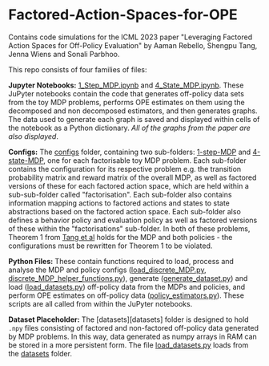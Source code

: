 # Factored-Action-Spaces-for-OPE
Contains code simulations for the ICML 2023 paper "Leveraging Factored Action Spaces for Off-Policy Evaluation" by Aaman Rebello, Shengpu Tang, Jenna Wiens and Sonali Parbhoo. 

This repo consists of four families of files:

**Jupyter Notebooks:** [1_Step_MDP.ipynb](1_Step_MDP.ipynb) and [4_State_MDP.ipynb](4_State_MDP.ipynb). These JuPyter notebooks contain the code that generates off-policy data sets from the toy MDP problems, performs OPE estimates on them using the decomposed and non decomposed estimators, and then generates graphs. The data used to generate each graph is saved and displayed within cells of the notebook as a Python dictionary. *All of the graphs from the paper are also displayed*.

**Configs:** The [configs](configs) folder, containing two sub-folders: [1-step-MDP](configs/1-step-MDP) and [4-state-MDP](configs/4-state-MDP), one for each factorisable toy MDP problem. Each sub-folder contains the configuration for its respective problem e.g. the transition probability matrix and reward matrix of the overall MDP, as well as factored versions of these for each factored action space, which are held within a sub-sub-folder called "factorisation". Each sub-folder also contains information mapping actions to factored actions and states to state abstractions based on the factored action space. Each sub-folder also defines a behavior policy and evaluation policy as well as factored versions of these within the "factorisations" sub-folder. In both of these problems, Theorem 1 from [Tang et al](https://arxiv.org/abs/2305.01738) holds for the MDP and both policies - the configurations must be rewritten for Theorem 1 to be violated.

**Python Files:** These contain functions required to load, process and analyse the MDP and policy configs ([load_discrete_MDP.py](load_discrete_MDP.py), [discrete_MDP_helper_functions.py](discrete_MDP_helper_functions.py)), generate ([generate_dataset.py](generate_dataset.py)) and load ([load_datasets.py](load_datasets.py)) off-policy data from the MDPs and policies, and perform OPE estimates on off-policy data ([policy_estimators.py](policy_estimators.py)). These scripts are all called from within the JuPyter notebooks.

**Dataset Placeholder:** The [datasets][datasets] folder is designed to hold `.npy` files consisting of factored and non-factored off-policy data generated by MDP problems. In this way, data generated as numpy arrays in RAM can be stored in a more persistent form. The file [load_datasets.py](load_datasets.py) loads from the [datasets](datasets) folder.  
